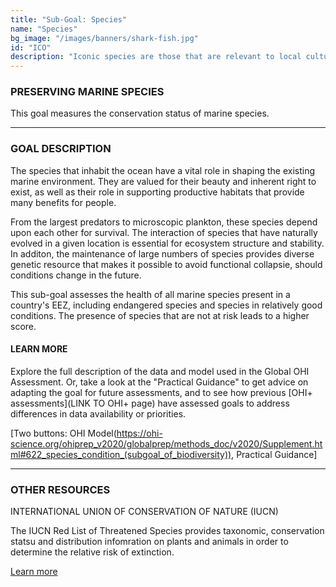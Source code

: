 ```yaml
---
title: "Sub-Goal: Species"
name: "Species"
bg_image: "/images/banners/shark-fish.jpg"
id: "ICO"
description: "Iconic species are those that are relevant to local cultural identity (e.g. through a species' relationship to traditional activities). This sub-goal assesses how well those species are conserved."
---
```


### PRESERVING MARINE SPECIES

This goal measures the conservation status of marine species. 

----

### GOAL DESCRIPTION

The species that inhabit the ocean have a vital role in shaping the existing marine environment.  They are valued for their beauty and inherent right to exist, as well as their role in supporting productive habitats that provide many benefits for people.

From the largest predators to microscopic plankton, these species depend upon each other for survival. The interaction of species that have naturally evolved in a given location is essential for ecosystem structure and stability.  In additon, the maintenance of large numbers of species provides diverse genetic resource that makes it possible to avoid functional collapsie, should conditions change in the future. 

This sub-goal assesses the health of all marine species present in a country's EEZ, including endangered species and species in relatively good conditions. The presence of species that are not at risk leads to a higher score.

#### LEARN MORE
Explore the full description of the data and model used in the Global OHI Assessment. Or, take a look at the "Practical Guidance" to get advice on adapting the goal for future assessments, and to see how previous [OHI+ assessments](LINK TO OHI+ page) have assessed goals to address differences in data availability or priorities.

[Two buttons: OHI Model(https://ohi-science.org/ohiprep_v2020/globalprep/methods_doc/v2020/Supplement.html#622_species_condition_(subgoal_of_biodiversity)), Practical Guidance]

----

### OTHER RESOURCES
INTERNATIONAL UNION OF CONSERVATION OF NATURE (IUCN)

The IUCN Red List of Threatened Species provides taxonomic, conservation statsu and distribution infomration on plants and animals in order to determine the relative risk of extinction. 

[Learn more](https://www.iucnredlist.org/)
